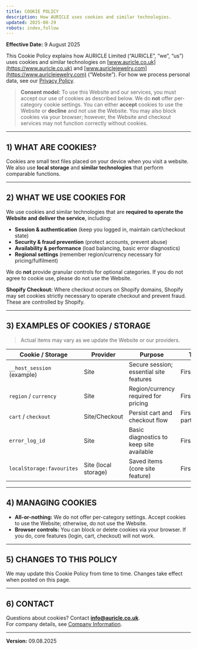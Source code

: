 ```yaml
---
title: COOKIE POLICY
description: How AURICLE uses cookies and similar technologies.
updated: 2025-08-29
robots: index,follow
---
```


<div className="information-page">


**Effective Date:** 9 August 2025

This Cookie Policy explains how AURICLE Limited (“AURICLE”, “we”, “us”) uses cookies and similar technologies on [www.auricle.co.uk](https://www.auricle.co.uk) and [www.auriclejewelry.com](https://www.auriclejewelry.com) (“Website”). For how we process personal data, see our [Privacy Policy](/privacy-policy).

> **Consent model:** To use this Website and our services, you must accept our use of cookies as described below. We do **not** offer per-category cookie settings. You can either **accept** cookies to use the Website or **decline** and not use the Website. You may also block cookies via your browser; however, the Website and checkout services may not function correctly without cookies.

---

## 1) WHAT ARE COOKIES?

Cookies are small text files placed on your device when you visit a website. We also use **local storage** and **similar technologies** that perform comparable functions.

---

## 2) WHAT WE USE COOKIES FOR

We use cookies and similar technologies that are **required to operate the Website and deliver the service**, including:

- **Session & authentication** (keep you logged in, maintain cart/checkout state)  
- **Security & fraud prevention** (protect accounts, prevent abuse)  
- **Availability & performance** (load balancing, basic error diagnostics)  
- **Regional settings** (remember region/currency necessary for pricing/fulfilment)

We do **not** provide granular controls for optional categories. If you do not agree to cookie use, please do not use the Website.

**Shopify Checkout:** Where checkout occurs on Shopify domains, Shopify may set cookies strictly necessary to operate checkout and prevent fraud. These are controlled by Shopify.

---

## 3) EXAMPLES OF COOKIES / STORAGE

> Actual items may vary as we update the Website or our providers.

| Cookie / Storage | Provider | Purpose | Type | Expiry |
|---|---|---|---|---|
| `__host_session` (example) | Site | Secure session; essential site features | First-party | Session |
| `region` / `currency` | Site | Region/currency required for pricing | First-party | 6 months |
| `cart` / `checkout` | Site/Checkout | Persist cart and checkout flow | First/third-party | Up to 30 days |
| `error_log_id` | Site | Basic diagnostics to keep site available | First-party | 30 days |
| `localStorage:favourites` | Site (local storage) | Saved items (core site feature) | First-party | Until removed |

---

## 4) MANAGING COOKIES

- **All-or-nothing:** We do not offer per-category settings. Accept cookies to use the Website; otherwise, do not use the Website.  
- **Browser controls:** You can block or delete cookies via your browser. If you do, core features (login, cart, checkout) will not work.

---

## 5) CHANGES TO THIS POLICY

We may update this Cookie Policy from time to time. Changes take effect when posted on this page.

---

## 6) CONTACT

Questions about cookies? Contact **info@auricle.co.uk**.  
For company details, see [Company Information](/company-information).

---

**Version:** 09.08.2025

</div>
